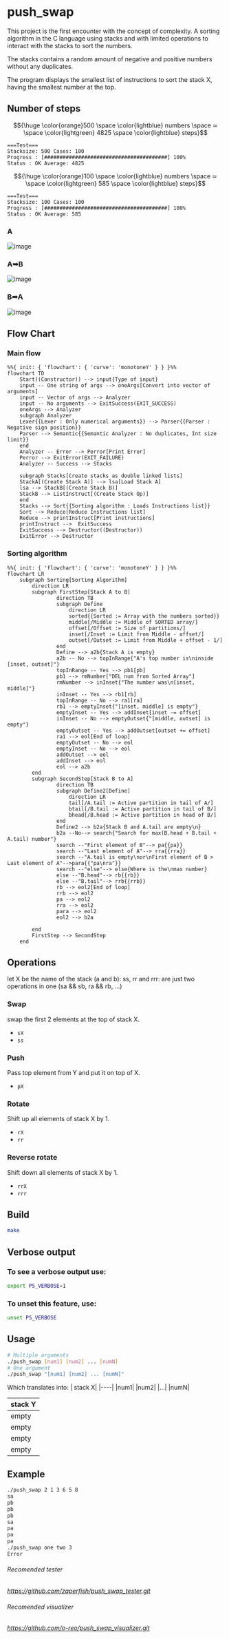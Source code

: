 # push_swap

This project is the first encounter with the concept of complexity. A sorting algorithm in the C language using stacks and with limited operations to interact with the stacks to sort the numbers.

The stacks contains a random amount of negative and positive numbers without any duplicates.

The program displays the smallest list of instructions to sort the stack X, having the smallest number at the top.

## Number of steps
$${\huge \color{orange}500 \space \color{lightblue} numbers \space ≃ \space \color{lightgreen} 4825 \space \color{lightblue} steps}$$
```
===Test===
Stacksize: 500 Cases: 100
Progress : [########################################] 100% 
Status : OK Average: 4825
```
$${\huge \color{orange}100 \space \color{lightblue} numbers \space ≃ \space \color{lightgreen} 585 \space \color{lightblue} steps}$$

```
===Test===
Stacksize: 100 Cases: 100
Progress : [########################################] 100% 
Status : OK Average: 585
```

### A
![image](https://github.com/3lsy/push_swap/assets/35022933/ab9e2365-8070-4a3a-872e-3e9e5162f646)
### A➥B
![image](https://github.com/3lsy/push_swap/assets/35022933/6d862a22-1db2-40f1-8a49-5f33ee1b8ea6)
### B➦A
![image](https://github.com/3lsy/push_swap/assets/35022933/3bddacac-56f9-4998-8d2d-10222a381efe)

## Flow Chart
### Main flow
```mermaid
%%{ init: { 'flowchart': { 'curve': 'monotoneY' } } }%%
flowchart TD
    Start((Constructor)) --> input{Type of input}
    input -- One string of args --> oneArgs[Convert into vector of arguments]
    input -- Vector of args --> Analyzer
    input -- No arguments --> ExitSuccess(EXIT_SUCCESS)
    oneArgs --> Analyzer
    subgraph Analyzer
    Lexer{{Lexer : Only numerical arguments}} --> Parser{{Parser : Negative sign position}}
    Parser --> Semantic{{Semantic Analyzer : No duplicates, Int size limit}}
    end
    Analyzer -- Error --> Perror[Print Error]
    Perror --> ExitError(EXIT_FAILURE)
    Analyzer -- Success --> Stacks

    subgraph Stacks[Create stacks as double linked lists]
    StackA[(Create Stack A)] --> lsa[Load Stack A]
    lsa --> StackB[(Create Stack B)]
    StackB --> ListInstruct[(Create Stack Op)]
    end
    Stacks --> Sort{{Sorting algorithm : Loads Instructions list}}
    Sort --> Reduce[Reduce Instructions list]
    Reduce --> printInstruct[Print instructions]
    printInstruct -->  ExitSuccess
    ExitSuccess --> Destructor((Destructor))
    ExitError --> Destructor

```
### Sorting algorithm
```mermaid
%%{ init: { 'flowchart': { 'curve': 'monotoneY' } } }%%
flowchart LR
    subgraph Sorting[Sorting Algorithm]
        direction LR
        subgraph FirstStep[Stack A to B]
                direction TB
                subgraph Define
                    direction LR
                    sorted{{Sorted := Array with the numbers sorted}}
                    middle[/Middle := Middle of SORTED array/]
                    offset[/Offset := Size of partitions/]
                    inset[/Inset := Limit from Middle - offset/]
                    outset[/Outset := Limit from Middle + offset - 1/]
                end
                Define --> a2b{Stack A is empty}
                a2b -- No --> topInRange{"A's top number is\ninside [inset, outset]"}
                topInRange -- Yes --> pb1[pb]
                pb1 --> rmNumber["DEL num from Sorted Array"]
                rmNumber --> inInset{"The number was\n[inset, middle]"}
                inInset -- Yes --> rb1[rb]
                topInRange -- No --> ra1[ra]
                rb1 --> emptyInset{"[inset, middle] is empty"}
                emptyInset -- Yes --> addInset[inset -= offset]
                inInset -- No --> emptyOutset{"[middle, outset] is empty"}
                emptyOutset -- Yes --> addOutset[outset += offset]
                ra1 --> eol[End of loop]
                emptyOutset -- No --> eol
                emptyInset -- No --> eol
                addOutset --> eol
                addInset --> eol
                eol --> a2b
        end
        subgraph SecondStep[Stack B to A]
                direction TB
                subgraph Define2[Define]
                    direction LR
                    tail[/A.tail := Active partition in tail of A/]
                    btail[/B.tail := Active partition in tail of B/]
                    bhead[/B.head := Active partition in head of B/]
                end
                Define2 --> b2a{Stack B and A.tail are empty\n}
                b2a --No--> search{"Search for max(B.head + B.tail + A.tail) number"}
                search --"First element of B"--> pa{{pa}}
                search --"Last element of A"--> rra{{rra}}
                search --"A.tail is empty\nor\nFirst element of B > Last element of A"-->para{{"pa\nra"}}
                search --"else"--> else{Where is the\nmax number}
                else --"B.head"--> rb{{rb}}
                else --"B.tail"--> rrb{{rrb}}
                rb --> eol2[End of loop]
                rrb --> eol2
                pa --> eol2
                rra --> eol2
                para --> eol2
                eol2 --> b2a

        end
        FirstStep --> SecondStep
    end
```
## Operations

let X be the name of the stack (a and b):
ss, rr and rrr: are just two operations in one (sa && sb, ra && rb, ...)
### Swap
swap the first 2 elements at the top of stack X.
- `sX`
- `ss`
### Push
Pass top element from Y and put it on top of X.
- `pX`
### Rotate
Shift up all elements of stack X by 1.
- `rX`
- `rr`
### Reverse rotate
Shift down all elements of stack X by 1.
- `rrX`
- `rrr`

## Build
```bash
make
```

## Verbose output
### To see a verbose output use:
```bash
export PS_VERBOSE=1
```
### To unset this feature, use:
```bash
unset PS_VERBOSE
```

## Usage
```bash
# Multiple arguments
./push_swap [num1] [num2] ... [numN]
# One argument
./push_swap "[num1] [num2] ... [numN]"
```
Which translates into:
| stack X|
|----|
|num1|
|num2|
|...|
|numN|

| stack Y|
|----|
| empty|
| empty|
| empty|
| empty|
## Example
```bash
./push_swap 2 1 3 6 5 8
sa
pb
pb
pb
sa
pa
pa
pa
./push_swap one two 3
Error
```

###### Recomended tester
*https://github.com/zaperfish/push_swap_tester.git*
###### Recomended visualizer
*https://github.com/o-reo/push_swap_visualizer.git*
